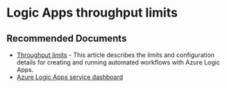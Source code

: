 <properties
    pageTitle="Logic Apps throughput limits"
    description="Logic Apps throughput limits"
    service="microsoft.logicapps"
    resource="logicapps"
    authors="v-miegge"
    ms.author="mquian"
    displayOrder=""
    selfHelpType="generic"
    supportTopicIds="32588767"
    resourceTags=""
    productPesIds="15791"
    cloudEnvironments="public"
    articleId="oli02tg3-736d-401c-b919-f924c12f1e9f"
/>

# Logic Apps throughput limits

## **Recommended Documents**

* [Throughput limits](https://docs.microsoft.com/azure/logic-apps/logic-apps-limits-and-config#throughput-limits) - This article describes the limits and configuration details for creating and running automated workflows with Azure Logic Apps.<br>
* [Azure Logic Apps service dashboard](https://status.azure.com/status)
